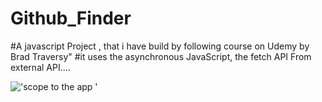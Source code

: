 # Github_Finder

#A javascript Project , that i have build by following course on Udemy by Brad Traversy"
#it uses the asynchronous JavaScript, the fetch API From external API....


!['scope to the app '](C:/ProjectJavaScript/JavaScript-Brad-Udemy/Project-API/GithubFinder/img/githubCaption.png)
